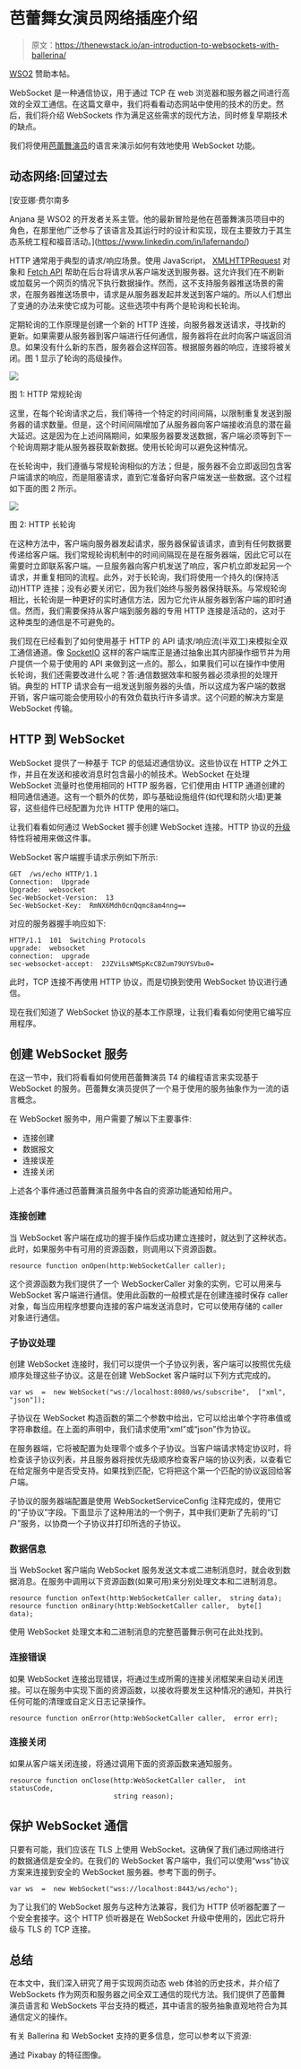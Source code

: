 # 芭蕾舞女演员网络插座介绍

> 原文：<https://thenewstack.io/an-introduction-to-websockets-with-ballerina/>

[WSO2](https://wso2.com/) 赞助本帖。

WebSocket 是一种通信协议，用于通过 TCP 在 web 浏览器和服务器之间进行高效的全双工通信。在这篇文章中，我们将看看动态网站中使用的技术的历史。然后，我们将介绍 WebSockets 作为满足这些需求的现代方法，同时修复早期技术的缺点。

我们将使用[芭蕾舞演员](https://ballerina.io/?utm_source=tns&utm_medium=article&utm_campaign=websocket_and_ballerina_tns_nov20)的语言来演示如何有效地使用 WebSocket 功能。

## **动态网络:回望过去**

 [安亚娜·费尔南多

Anjana 是 WSO2 的开发者关系主管。他的最新冒险是他在芭蕾舞演员项目中的角色，在那里他广泛参与了该语言及其运行时的设计和实现，现在主要致力于其生态系统工程和福音活动。](https://www.linkedin.com/in/lafernando/) 

HTTP 通常用于典型的请求/响应场景。使用 JavaScript， [XMLHTTPRequest](https://developer.mozilla.org/en-US/docs/Web/API/XMLHttpRequest) 对象和 [Fetch API](https://developer.mozilla.org/en-US/docs/Web/API/Fetch_API) 帮助在后台将请求从客户端发送到服务器。这允许我们在不刷新或加载另一个网页的情况下执行数据操作。然而，这不支持服务器推送场景的需求，在服务器推送场景中，请求是从服务器发起并发送到客户端的。所以人们想出了变通的办法来使它成为可能。这些选项中有两个是轮询和长轮询。

定期轮询的工作原理是创建一个新的 HTTP 连接，向服务器发送请求，寻找新的更新。如果需要从服务器到客户端进行任何通信，服务器将在此时向客户端返回消息。如果没有什么新的东西，服务器会这样回答。根据服务器的响应，连接将被关闭。图 1 显示了轮询的高级操作。

[![](img/94921a9c02be64d0a75f4df6787c466f.png)](https://cdn.thenewstack.io/media/2020/12/26f119b9-image1.png)

图 1: HTTP 常规轮询

这里，在每个轮询请求之后，我们等待一个特定的时间间隔，以限制重复发送到服务器的请求数量。但是，这个时间间隔增加了从服务器向客户端接收消息的潜在最大延迟。这是因为在上述间隔期间，如果服务器要发送数据，客户端必须等到下一个轮询周期才能从服务器获取新数据。使用长轮询可以避免这种情况。

在长轮询中，我们遵循与常规轮询相似的方法；但是，服务器不会立即返回包含客户端请求的响应，而是阻塞请求，直到它准备好向客户端发送一些数据。这个过程如下面的图 2 所示。

[![](img/f19729879f534da4cde606493bfe8d05.png)](https://cdn.thenewstack.io/media/2020/12/9ae9903e-image3.png)

图 2: HTTP 长轮询

在这种方法中，客户端向服务器发起请求，服务器保留该请求，直到有任何数据要传递给客户端。我们常规轮询机制中的时间间隔现在是在服务器端，因此它可以在需要时立即联系客户端。一旦服务器向客户机发送了响应，客户机立即发起另一个请求，并重复相同的流程。此外，对于长轮询，我们将使用一个持久的(保持活动)HTTP 连接；没有必要关闭它，因为我们始终与服务器保持联系。与常规轮询相比，长轮询是一种更好的实时通信方法，因为它允许从服务器到客户端的即时通信。然而，我们需要保持从客户端到服务器的专用 HTTP 连接是活动的，这对于这种类型的通信是不可避免的。

我们现在已经看到了如何使用基于 HTTP 的 API 请求/响应流(半双工)来模拟全双工通信通道。像 [SocketIO](https://socket.io/) 这样的客户端库正是通过抽象出其内部操作细节并为用户提供一个易于使用的 API 来做到这一点的。那么，如果我们可以在操作中使用长轮询，我们还需要改进什么呢？答:通信数据效率和服务器必须承担的处理开销。典型的 HTTP 请求会有一组发送到服务器的头值，所以这成为客户端的数据开销，客户端可能会使用较小的有效负载执行许多请求。这个问题的解决方案是 WebSocket 传输。

## **HTTP 到 WebSocket**

WebSocket 提供了一种基于 TCP 的低延迟通信协议。这些协议在 HTTP 之外工作，并且在发送和接收消息时包含最小的帧技术。WebSocket 在处理 WebSocket 流量时也使用相同的 HTTP 服务器，它们使用由 HTTP 通道创建的相同通信通道。这有一个额外的优势，即与基础设施组件(如代理和防火墙)更兼容，这些组件已经配置为允许 HTTP 使用的端口。

让我们看看如何通过 WebSocket 握手创建 WebSocket 连接。HTTP 协议的[升级](https://developer.mozilla.org/en-US/docs/Web/HTTP/Protocol_upgrade_mechanism)特性将被用来做这件事。

WebSocket 客户端握手请求示例如下所示:

```
GET  /ws/echo HTTP/1.1
Connection:  Upgrade
Upgrade:  websocket
Sec-WebSocket-Version:  13
Sec-WebSocket-Key:  RmNX6Mdh0cnQqmc8am4nng==

```

对应的服务器握手响应如下:

```
HTTP/1.1  101  Switching Protocols
upgrade:  websocket
connection:  upgrade
sec-websocket-accept:  2JZViLsWMSpKcCBZum79UYSVbu0=

```

此时，TCP 连接不再使用 HTTP 协议，而是切换到使用 WebSocket 协议进行通信。

现在我们知道了 WebSocket 协议的基本工作原理，让我们看看如何使用它编写应用程序。

## **创建 WebSocket 服务**

在这一节中，我们将看看如何使用芭蕾舞演员 T4 的编程语言来实现基于 WebSocket 的服务。芭蕾舞女演员提供了一个易于使用的服务抽象作为一流的语言概念。

在 WebSocket 服务中，用户需要了解以下主要事件:

*   连接创建
*   数据报文
*   连接误差
*   连接关闭

上述各个事件通过芭蕾舞演员服务中各自的资源功能通知给用户。

### **连接创建**

当 WebSocket 客户端在成功的握手操作后成功建立连接时，就达到了这种状态。此时，如果服务中有可用的资源函数，则调用以下资源函数。

```
resource function onOpen(http:WebSocketCaller caller);

```

这个资源函数为我们提供了一个 WebSockerCaller 对象的实例，它可以用来与 WebSocket 客户端进行通信。使用此函数的一般模式是在创建连接时保存 caller 对象，每当应用程序想要向连接的客户端发送消息时，它可以使用存储的 caller 对象进行通信。

### **子协议处理**

创建 WebSocket 连接时，我们可以提供一个子协议列表，客户端可以按照优先级顺序处理这些子协议。这是在创建 WebSocket 客户端时以下列方式完成的。

```
var ws  =  new WebSocket("ws://localhost:8080/ws/subscribe",  ["xml",  "json"]);

```

子协议在 WebSocket 构造函数的第二个参数中给出，它可以给出单个字符串值或字符串数组。在上面的声明中，我们请求使用“xml”或“json”作为协议。

在服务器端，它将被配置为处理零个或多个子协议。当客户端请求特定协议时，将检查该子协议列表，并且服务器将按优先级顺序检查客户端的协议列表，以查看它在给定服务中是否受支持。如果找到匹配，它将把这个第一个匹配的协议返回给客户端。

子协议的服务器端配置是使用 WebSocketServiceConfig 注释完成的，使用它的“子协议”字段。下面显示了这种用法的一个例子，其中我们更新了先前的“订户”服务，以协商一个子协议并打印所选的子协议。

### **数据信息**

当 WebSocket 客户端向 WebSocket 服务发送文本或二进制消息时，就会收到数据消息。在服务中调用以下资源函数(如果可用)来分别处理文本和二进制消息。

```
resource function onText(http:WebSocketCaller caller,  string data);
resource function onBinary(http:WebSocketCaller caller,  byte[]  data);

```

使用 WebSocket 处理文本和二进制消息的完整芭蕾舞示例可在此处找到。

### **连接错误**

如果 WebSocket 连接出现错误，将通过生成所需的连接关闭框架来自动关闭连接。可以在服务中实现下面的资源函数，以接收将要发生这种情况的通知，并执行任何可能的清理或自定义日志记录操作。

```
resource function onError(http:WebSocketCaller caller,  error err);

```

### **连接关闭**

如果从客户端关闭连接，将通过调用下面的资源函数来通知服务。

```
resource function onClose(http:WebSocketCaller caller,  int statusCode,
                          string reason);

```

## **保护 WebSocket 通信**

只要有可能，我们应该在 TLS 上使用 WebSocket。这确保了我们通过网络进行的数据通信是安全的。在我们的 WebSocket 客户端中，我们可以使用“wss”协议方案来连接到安全的 WebSocket 服务器。参考下面的例子。

```
var ws  =  new WebSocket("wss://localhost:8443/ws/echo");

```

为了让我们的 WebSocket 服务与这种方法兼容，我们为 HTTP 侦听器配置了一个安全套接字。这个 HTTP 侦听器是在 WebSocket 升级中使用的，因此它将升级与 TLS 的 TCP 连接。

## **总结**

在本文中，我们深入研究了用于实现网页动态 web 体验的历史技术，并介绍了 WebSockets 作为网页和服务器之间全双工通信的现代方法。我们提供了芭蕾舞演员语言和 WebSockets 平台支持的概述，其中语言的服务抽象直观地符合为其通信定义的操作。

有关 Ballerina 和 WebSocket 支持的更多信息，您可以参考以下资源:

通过 Pixabay 的特征图像。

<svg xmlns:xlink="http://www.w3.org/1999/xlink" viewBox="0 0 68 31" version="1.1"><title>Group</title> <desc>Created with Sketch.</desc></svg>